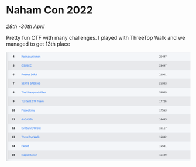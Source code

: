 # Naham Con 2022

<em>28th -30th April</em>

Pretty fun CTF with many challenges. I played with ThreeTop Walk and we managed to get 13th place

![score](./score.png)
